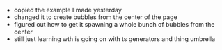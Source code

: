 - copied the example I made yesterday
- changed it to create bubbles from the center of the page
- figured out how to get it spawning a whole bunch of bubbles from the center
- still just learning wth is going on with ts generators and thing umbrella
